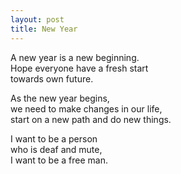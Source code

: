 ```yaml
---
layout: post
title: New Year
---
```


A new year is a new beginning.   
Hope everyone have a fresh start   
towards own future.

As the new year begins,   
we need to make changes in our life,   
start on a new path and do new things.

I want to be a person   
who is deaf and mute,   
I want to be a free man.
